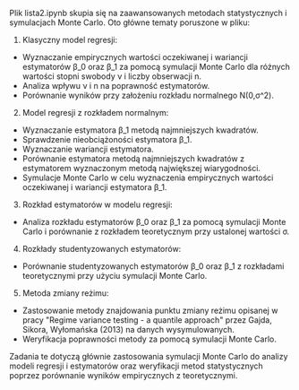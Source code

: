 Plik lista2.ipynb skupia się na zaawansowanych metodach statystycznych i symulacjach Monte Carlo. Oto główne tematy poruszone w pliku:

1. Klasyczny model regresji:
- Wyznaczanie empirycznych wartości oczekiwanej i wariancji estymatorów β_0 oraz β_1 za pomocą symulacji Monte Carlo dla różnych wartości stopni swobody ν i liczby obserwacji n.
- Analiza wpływu ν i n na poprawność estymatorów.
- Porównanie wyników przy założeniu rozkładu normalnego N(0,σ^2).
2. Model regresji z rozkładem normalnym:
- Wyznaczanie estymatora β_1 metodą najmniejszych kwadratów.
- Sprawdzenie nieobciążoności estymatora β_1.
- Wyznaczanie wariancji estymatora.
- Porównanie estymatora metodą najmniejszych kwadratów z estymatorem wyznaczonym metodą największej wiarygodności.
- Symulacje Monte Carlo w celu wyznaczenia empirycznych wartości oczekiwanej i wariancji estymatora β_1.
3. Rozkład estymatorów w modelu regresji:
- Analiza rozkładu estymatorów β_0 oraz β_1 za pomocą symulacji Monte Carlo i porównanie z rozkładem teoretycznym przy ustalonej wartości σ.
4. Rozkłady studentyzowanych estymatorów:
- Porównanie studentyzowanych estymatorów β_0 oraz β_1 z rozkładami teoretycznymi przy użyciu symulacji Monte Carlo.
5. Metoda zmiany reżimu:
- Zastosowanie metody znajdowania punktu zmiany reżimu opisanej w pracy "Regime variance testing - a quantile approach" przez Gajda, Sikora, Wyłomańska (2013) na danych wysymulowanych.
- Weryfikacja poprawności metody za pomocą symulacji Monte Carlo.

Zadania te dotyczą głównie zastosowania symulacji Monte Carlo do analizy modeli regresji i estymatorów oraz weryfikacji metod statystycznych poprzez porównanie wyników empirycznych z teoretycznymi.
